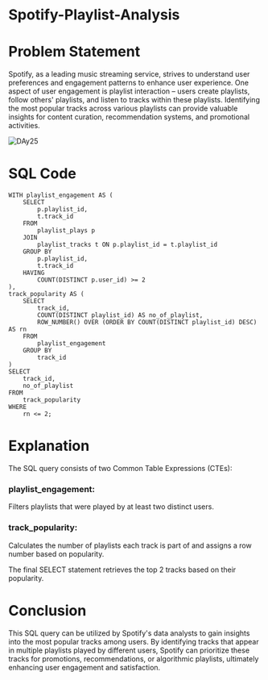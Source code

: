 # Spotify-Playlist-Analysis

# Problem Statement

Spotify, as a leading music streaming service, strives to understand user preferences and engagement patterns to enhance user experience. One aspect of user engagement is playlist interaction – users create playlists, follow others' playlists, and listen to tracks within these playlists. Identifying the most popular tracks across various playlists can provide valuable insights for content curation, recommendation systems, and promotional activities.

![DAy25](https://github.com/bhumikadata/Spotify-Playlist-Analysis/assets/131578649/1ec75f1f-e556-4f37-b7c3-935fed028b7a)

# SQL Code

```
WITH playlist_engagement AS (
    SELECT
        p.playlist_id,
        t.track_id
    FROM
        playlist_plays p
    JOIN
        playlist_tracks t ON p.playlist_id = t.playlist_id
    GROUP BY
        p.playlist_id,
        t.track_id
    HAVING
        COUNT(DISTINCT p.user_id) >= 2
),
track_popularity AS (
    SELECT
        track_id,
        COUNT(DISTINCT playlist_id) AS no_of_playlist,
        ROW_NUMBER() OVER (ORDER BY COUNT(DISTINCT playlist_id) DESC) AS rn
    FROM
        playlist_engagement
    GROUP BY
        track_id
)
SELECT
    track_id,
    no_of_playlist
FROM
    track_popularity
WHERE
    rn <= 2;
```

# Explanation
The SQL query consists of two Common Table Expressions (CTEs):

### playlist_engagement: 
Filters playlists that were played by at least two distinct users.

### track_popularity: 
Calculates the number of playlists each track is part of and assigns a row number based on popularity.

The final SELECT statement retrieves the top 2 tracks based on their popularity.

# Conclusion 

This SQL query can be utilized by Spotify's data analysts to gain insights into the most popular tracks among users. By identifying tracks that appear in multiple playlists played by different users, Spotify can prioritize these tracks for promotions, recommendations, or algorithmic playlists, ultimately enhancing user engagement and satisfaction.

